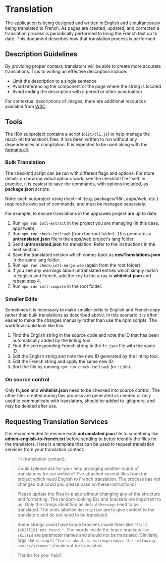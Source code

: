 # Translation

The application is being designed and written in English and simultaneously being translated to French. As pages are created, updated, and corrected a translation process is periodically performed to bring the French text up to date. This document describes how that translation process is performed.

## Description Guidelines

By providing proper context, translators will be able to create more accurate translations. Tips to writing an effective description include:

- Limit the description to a single sentence
- Avoid referencing the component or the page where the string is located
- Avoid ending the description with a period or other punctuation

For contextual descriptions of images, there are additional resources available from [W3C](https://www.w3.org/WAI/tutorials/images).

## Tools

The i18n subproject contains a script (`dist/cli.js`) to help manage the react-intl translations files. It has been written to run without any dependencies or compilation. It is expected to be used along with the [formatjs cli](https://formatjs.io/docs/tooling/cli).

### Bulk Translation

The checkIntl script can be run with different flags and options. For more details on how individual options work, see the checkIntl file itself. In practice, it is easiest to save the commands, with options included, as **package.json** scripts.

Note: each subproject using react-intl (e.g. packages/i18n, apps/web, etc.) requires its own set of commands, and must be managed separately.

For example, to ensure translations in the apps/web project are up to date:

1. Run `npm run intl-extract` in the project you are managing (in this case, apps/web).
2. Run `npm run check-intl:web` (from the root folder). This generates a **untranslated.json** file in the apps/web project's lang folder.
3. Send **untranslated.json** for translation. Refer to the instructions in the next section.
4. Save the translated version which comes back as **newTranslations.json** in the same lang folder.
5. Run `npm run check-intl-merge:web` (again from the root folder).
6. If you see any warnings about untranslated entries which simply match in English and French, add the key to the array in **whitelist.json** and repeat step 4.
7. Run `npm run intl-compile` in the root folder.

### Smaller Edits

Sometimes it is necessary to make smaller edits to English and French copy rather than bulk translations as described above. In this scenario it is often easier to make the changes manually rather than use the npm scripts. The workflow could look like this:

1. Find the English string in the source code and note the ID that has been automatically added by the linting tool.
2. Find the corresponding French string in the `fr.json` file with the same ID.
3. Edit the English string and note the new ID generated by the linting tool.
4. Edit the French string and apply the same new ID.
5. Sort the file by running `npm run check-intl:web` (or `:i18n`).

### On source control

Only **fr.json** and **whitelist.json** need to be checked into source control. The other files created during this process are generated as needed or only used to communicate with translators, should be added to .gitignore, and may be deleted after use.

## Requesting Translation Services

It is recommended to rename each **untranslated.json** file to something like **admin-english-to-french.txt** before sending to better identify the files for the translators. Here is a template that can be used to request translation services from your translation contact:

> Hi {translation contact},
>
> Could I please ask for your help arranging another round of translations for our website? I've attached several files from the project which need English to French translation. The process has not changed but could you please pass on these instructions?
>
> Please update the files in-place without changing any of the structure and formatting. The random-looking IDs and brackets are important to us. Only the strings identified as `defaultMessage` need to be translated. The ones labelled `description` are to give context to the translators and do not need to be translated.
>
> Some strings could have brace brackets inside them like `"Skill {skillId} not found."`. The words inside the brace brackets like `skillId` are parameter names and should not be translated. Similarly, tags like `strong` in `"You're about to <strong>remove the following user:</strong>"` should not be translated.
>
> Thanks for your help!
